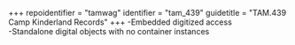 +++
repoidentifier = "tamwag"
identifier = "tam_439"
guidetitle = "TAM.439 Camp Kinderland Records"
+++
-Embedded digitized access  
-Standalone digital objects with no container instances